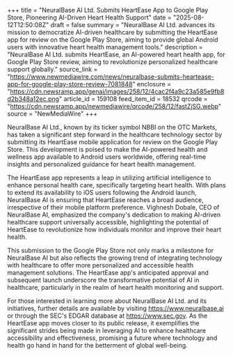 +++
title = "NeuralBase AI Ltd. Submits HeartEase App to Google Play Store, Pioneering AI-Driven Heart Health Support"
date = "2025-08-12T12:50:08Z"
draft = false
summary = "NeuralBase AI Ltd. advances its mission to democratize AI-driven healthcare by submitting the HeartEase app for review on the Google Play Store, aiming to provide global Android users with innovative heart health management tools."
description = "NeuralBase AI Ltd. submits HeartEase, an AI-powered heart health app, for Google Play Store review, aiming to revolutionize personalized healthcare support globally."
source_link = "https://www.newmediawire.com/news/neuralbase-submits-heartease-app-for-google-play-store-review-7081848"
enclosure = "https://cdn.newsramp.app/genai/images/258/12/4cac2f4a9c23a585e9fb8d2b348a12ec.png"
article_id = 159108
feed_item_id = 18532
qrcode = "https://cdn.newsramp.app/newmediawire/qrcode/258/12/fastZjSG.webp"
source = "NewMediaWire"
+++

<p>NeuralBase AI Ltd., known by its ticker symbol NBBI on the OTC Markets, has taken a significant step forward in the healthcare technology sector by submitting its HeartEase mobile application for review on the Google Play Store. This development is poised to make the AI-powered health and wellness app available to Android users worldwide, offering real-time insights and personalized guidance for heart health management.</p><p>The HeartEase app represents a leap in utilizing artificial intelligence to enhance personal health care, specifically targeting heart health. With plans to extend its availability to iOS users following the Android launch, NeuralBase AI is ensuring that HeartEase reaches a broad audience, irrespective of their mobile platform preference. Vighnesh Dobale, CEO of NeuralBase AI, emphasized the company's dedication to making AI-driven healthcare support universally accessible, highlighting the potential of HeartEase to revolutionize how individuals monitor and improve their heart health.</p><p>This submission to the Google Play Store not only marks a milestone for NeuralBase AI but also reflects the growing trend of integrating technology with healthcare to offer more personalized and accessible health management solutions. The HeartEase app's anticipated approval and subsequent launch underscore the transformative potential of AI in healthcare, particularly in the realm of heart health monitoring and support.</p><p>For those interested in learning more about NeuralBase AI Ltd. and its initiatives, further details are available by visiting <a href='https://www.neuralbase.ai' rel='nofollow' target='_blank'>https://www.neuralbase.ai</a> or through the SEC's EDGAR database at <a href='https://www.sec.gov' rel='nofollow' target='_blank'>https://www.sec.gov</a>. As the HeartEase app moves closer to its public release, it exemplifies the significant strides being made in leveraging AI to enhance healthcare accessibility and effectiveness, promising a future where technology and health go hand in hand for the betterment of global well-being.</p>